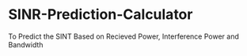 # SINR-Prediction-Calculator
 To Predict the SINT Based on Recieved Power, Interference Power and Bandwidth

